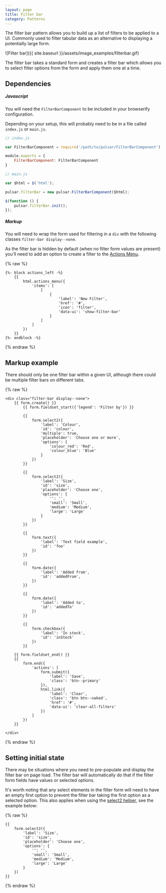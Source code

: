```yaml
---
layout: page
title: Filter bar
category: Patterns
---
```


The filter bar pattern allows you to build up a list of filters to be applied to a UI. Commonly used to filter tabular data as an alternative to displaying a potentially large form.

![Filter bar]({{ site.baseurl }}/assets/image_examples/filterbar.gif)

The filter bar takes a standard form and creates a filter bar which allows you to select filter options from the form and apply them one at a time.

## Dependencies

##### Javascript

You will need the `FilterBarComponent` to be included in your browserify configuration.

Depending on your setup, this will probably need to be in a file called `index.js` or `main.js`.

```javascript
// index.js

var FilterBarComponent = require('/path/to/pulsar/FilterBarComponent');

module.exports = {
    FilterBarComponent: FilterBarComponent
}
```

```javascript
// main.js

var $html = $('html');

pulsar.filterBar = new pulsar.FilterBarComponent($html);

$(function () {
    pulsar.filterBar.init();
});
```

##### Markup

You will need to wrap the form used for filtering in a `div` with the following classes `filter-bar display--none`. 

As the filter bar is hidden by default (when no filter form values are present) you'll need to add an option to create a filter to the [Actions Menu](/components/actions_bar). 

{% raw %}
```twig
{%- block actions_left -%}
    {{
        html.actions_menu({
            'items': [
                [
                    {
                        'label': 'New Filter',
                        'href': '#',
                        'icon': 'filter',
                        'data-ui': 'show-filter-bar'
                    }
                ]
            ]
        })
    }}
{%- endblock -%}
```
{% endraw %}


## Markup example

There should only be one filter bar within a given UI, although there could be multiple filter bars on different tabs.

{% raw %}
```twig
<div class="filter-bar display--none">
    {{ form.create() }}
        {{ form.fieldset_start({'legend': 'Filter by'}) }}

        {{
            form.select2({
                'label': 'Colour',
                'id': 'colour',
                'multiple': true,
                'placeholder': 'Choose one or more',
                'options': {
                    'colour_red': 'Red',
                    'colour_blue': 'Blue'
                }
            })
        }}

        {{
            form.select2({
                'label': 'Size',
                'id': 'size',
                'placeholder': 'Choose one',
                'options': {
                    '': '',
                    'small': 'Small',
                    'medium': 'Medium',
                    'large': 'Large'
                }
            })
        }}

        {{
            form.text({
                'label': 'Text field example',
                'id': 'foo'
            })
        }}

        {{
            form.date({
                'label': 'Added from',
                'id': 'addedFrom',
            })
        }}

        {{
            form.date({
                'label': 'Added to',
                'id': 'addedTo'
            })
        }}

        {{
            form.checkbox({
                'label': 'In stock',
                'id': 'inStock'
            })
        }}

    {{ form.fieldset_end() }}
    {{
        form.end({
            'actions': [
                form.submit({
                    'label': 'Save',
                    'class': 'btn--primary'
                }),
                html.link({
                    'label': 'Clear',
                    'class': 'btn btn--naked',
                    'href': '#',
                    'data-ui': 'clear-all-filters'
                })
            ]
        })
    }}

</div>
```
{% endraw %}

## Setting initial state

There may be situations where you need to pre-populate and display the filter bar on page load. The filter bar will automatically do that if the filter form fields have values or selected options.

It's worth noting that any select elements in the filter form will need to have an empty first option to prevent the filter bar taking the first option as a selected option. This also applies when using the [select2 helper](/form-helpers/select2), see the example below:

{% raw %}
```twig
{{
    form.select2({
        'label': 'Size',
        'id': 'size',
        'placeholder': 'Choose one',
        'options': {
            '': '',
            'small': 'Small',
            'medium': 'Medium',
            'large': 'Large'
        }
    })
}}
```
{% endraw %}

